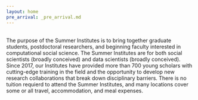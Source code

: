 ```yaml
---
layout: home
pre_arrival: _pre_arrival.md
---
```


<br>
The purpose of the Summer Institutes is to bring together graduate students, postdoctoral researchers, and beginning faculty interested in computational social science. The Summer Institutes are for both social scientists (broadly conceived) and data scientists (broadly conceived). Since 2017, our Institutes have provided more than 700 young scholars with cutting-edge training in the field and the opportunity to develop new research collaborations that break down disciplinary barriers. There is no tuition requierd to attend the Summer Institutes, and many locations cover some or all travel, accommodation, and meal expenses.

<!-- <a href="apply" class="link-dark-bg">Application Materials</a> are due Tuesday, February 25, 2020. -->
